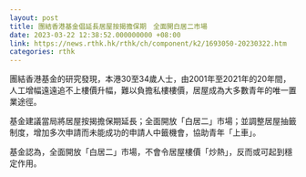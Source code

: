 ```yaml
---
layout: post
title: 團結香港基金倡延長居屋按揭擔保期　全面開白居二市場
date: 2023-03-22 12:38:52.000000000 +08:00
link: https://news.rthk.hk/rthk/ch/component/k2/1693050-20230322.htm
categories: rthk
---
```


團結香港基金的研究發現，本港30至34歲人士，由2001年至2021年的20年間，人工增幅遠遠追不上樓價升幅，難以負擔私樓樓價，居屋成為大多數青年的唯一置業途徑。

基金建議當局將居屋按揭擔保期延長；全面開放「白居二」市場；並調整居屋抽籤制度，增加多次申請而未能成功的申請人中籤機會，協助青年「上車」。

基金認為，全面開放「白居二」市場，不會令居屋樓價「炒熱」，反而或可起到穩定作用。
